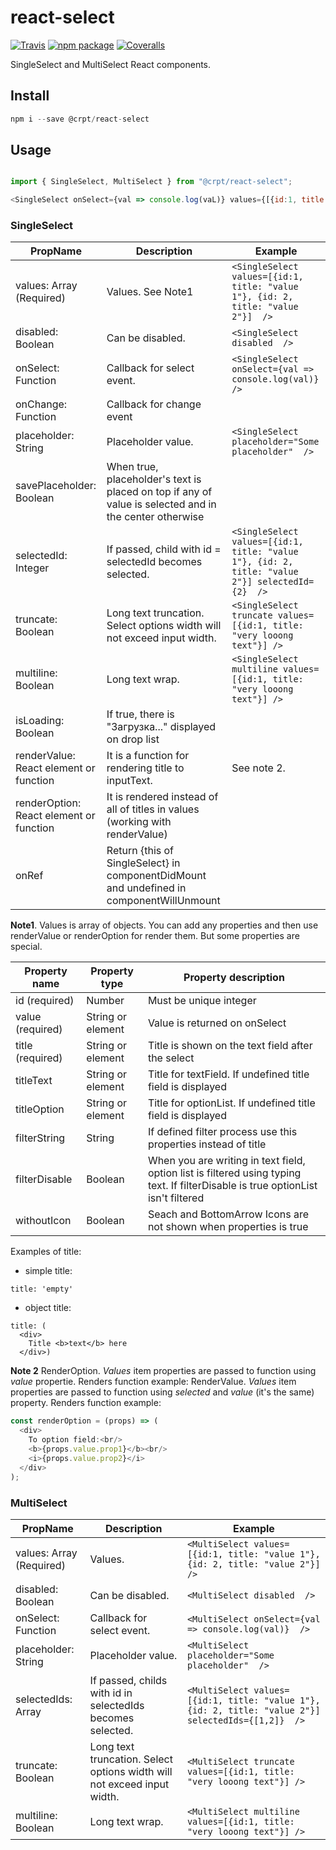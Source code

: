 # react-select

[![Travis][build-badge]][build]
[![npm package][npm-badge]][npm]
[![Coveralls][coveralls-badge]][coveralls]

SingleSelect and MultiSelect React components.

## Install ##
```javascript
npm i --save @crpt/react-select
```

## Usage

```javascript

import { SingleSelect, MultiSelect } from "@crpt/react-select";

<SingleSelect onSelect={val => console.log(vaL)} values={[{id:1, title: "Left"}, {id:2, title: "Right"]} />
```

### SingleSelect

| PropName | Description | Example |
|---|---|---|
| values: Array (Required)  | Values. See Note1 |  `<SingleSelect values=[{id:1, title: "value 1"}, {id: 2, title: "value 2"}]  />` |
| disabled: Boolean  | Can be disabled. |  `<SingleSelect disabled  />` |
| onSelect: Function  | Callback for select event. |  `<SingleSelect onSelect={val => console.log(val)}  />` |
| onChange: Function | Callback for change event | |
| placeholder: String  | Placeholder value. |  `<SingleSelect placeholder="Some placeholder"  />` |
| savePlaceholder: Boolean | When true, placeholder's text is placed on top if any of value is selected and in the center otherwise | |
| selectedId: Integer  | If passed, child with id = selectedId becomes selected. |  `<SingleSelect values=[{id:1, title: "value 1"}, {id: 2, title: "value 2"}] selectedId={2}  />` |
| truncate: Boolean | Long text truncation. Select options width will not exceed input width.  | `<SingleSelect truncate values=[{id:1, title: "very looong text"}] />` |
| multiline: Boolean | Long text wrap. | `<SingleSelect multiline values=[{id:1, title: "very looong text"}] />` |
| isLoading: Boolean | If true, there is "Загрузка..." displayed on drop list | |
| renderValue: React element or function | It is a function for rendering title to inputText. | See note 2.|
| renderOption: React element or function | It is rendered instead of all of titles in values (working with renderValue) | |
| onRef | Return {this of SingleSelect} in componentDidMount and undefined in componentWillUnmount| | |

__Note1__. Values is array of objects. You can add any properties and then use renderValue or renderOption for render them. But some properties are special.

| Property name | Property type | Property description |
|---|---|---|
| id (required) | Number | Must be unique integer |
| value (required) | String or element| Value is returned on onSelect |
| title (required) | String or element | Title is shown on the text field after the select |
| titleText | String or element | Title for textField. If undefined title field is displayed | 
| titleOption | String or element | Title for optionList. If undefined title field is displayed |
| filterString | String | If defined filter process use this properties instead of title |
| filterDisable | Boolean | When you are writing in text field, option list is filtered using typing text. If filterDisable is true optionList isn't filtered |
| withoutIcon | Boolean | Seach and BottomArrow Icons are not shown when properties is true |

Examples of title:
- simple title:
```javscript
title: 'empty'
```

- object title:
```javscript
title: (
  <div>
    Title <b>text</b> here
  </div>)
```

__Note 2__ 
RenderOption. _Values_ item properties are passed to function using _value_ propertie. Renders function example: 
RenderValue. _Values_ item properties are passed to function using _selected_ and _value_ (it's the same) property. Renders function example: 
```javascript
const renderOption = (props) => (
  <div>
    To option field:<br/>
    <b>{props.value.prop1}</b><br/>
    <i>{props.value.prop2}</i>
  </div>
);
```

### MultiSelect

| PropName | Description | Example |
|---|---|---|
| values: Array (Required)  | Values. |  `<MultiSelect values=[{id:1, title: "value 1"}, {id: 2, title: "value 2"}]  />` |
| disabled: Boolean  | Can be disabled. |  `<MultiSelect disabled  />` |
| onSelect: Function  | Callback for select event. |  `<MultiSelect onSelect={val => console.log(val)}  />` |
| placeholder: String  | Placeholder value. |  `<MultiSelect placeholder="Some placeholder"  />` |
| selectedIds: Array  | If passed, childs with id in selectedIds becomes selected. |  `<MultiSelect values=[{id:1, title: "value 1"}, {id: 2, title: "value 2"}] selectedIds={[1,2]}  />` |
| truncate: Boolean | Long text truncation. Select options width will not exceed input width.  | `<MultiSelect truncate values=[{id:1, title: "very looong text"}] />` |
| multiline: Boolean | Long text wrap. | `<MultiSelect multiline values=[{id:1, title: "very looong text"}] />` |


[build-badge]: https://img.shields.io/travis/user/repo/master.png?style=flat-square
[build]: https://travis-ci.org/user/repo

[npm-badge]: https://img.shields.io/npm/v/npm-package.png?style=flat-square
[npm]: https://www.npmjs.org/package/npm-package

[coveralls-badge]: https://img.shields.io/coveralls/user/repo/master.png?style=flat-square
[coveralls]: https://coveralls.io/github/user/repo

